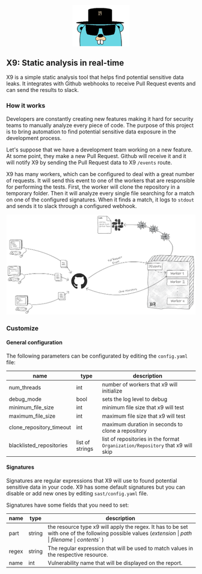 
<p  align="center">

<img  width="150"  src="docs/img/gopherx9.jpg"  alt="X9"  title="X9"  />

</p>

  

## X9: Static analysis in real-time

  

X9 is a simple static analysis tool that helps find potential sensitive data leaks. It integrates with Github webhooks to receive Pull Request events and can send the results to slack.

  

### How it works
  

Developers are constantly creating new features making it hard for security teams to manually analyze every piece of code. The purpose of this project is to bring automation to find potential sensitive data exposure in the development process.

  

Let's suppose that we have a development team working on a new feature. At some point, they make a new Pull Request. Github will receive it and it will notify X9 by sending the Pull Request data to X9 `/events` route.

  

X9 has many workers, which can be configured to deal with a great number of requests. It will send this event to one of the workers that are responsible for performing the tests. First, the worker will clone the repository in a temporary folder. Then it will analyze every single file searching for a match on one of the configured signatures. When it finds a match, it logs to `stdout` and sends it to slack through a configured webhook.

  
  

<p  align="center">

<img  width="800"  src="docs/img/diagram.png"  alt="diagram"  title="diagram"  />

</p>

  
  

### Customize



#### General configuration

The following parameters can be configurated by editing the `config.yaml` file:

| name | type | description |
|--|--| -- |
| num_threads | int | number of workers that x9 will initialize|
| debug_mode | bool | sets the log level to debug |
|minimum_file_size | int | minimum file size that x9 will test |
|maximum_file_size | int | maximum file size that x9 will test |
| clone_repository_timeout | int | maximum duration in seconds to clone a repository     |
| blacklisted_repositories | list of strings| list of repositories in the format `Organization/Repository` that x9 will skip  |


#### Signatures
  

Signatures are regular expressions that X9 will use to found potential sensitive data in your code. X9 has some default signatures but you can disable or add new ones by editing `sast/config.yaml` file.


Signatures have some fields that you need to set:

  | name | type | description |
|--|--| -- |
| part | string |  the resource type x9 will apply the regex. It has to be set with one of the following possible values (*extension* \| *path* \| *filename* \| *contents*` ) |
| regex | string | The regular expression that will be used to match values in the respective resource. |
| name | int |  Vulnerability name that will be displayed on the report. |
